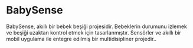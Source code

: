 # BabySense
BabySense, akıllı bir bebek beşiği projesidir. Bebeklerin durumunu izlemek ve beşiği uzaktan kontrol etmek için tasarlanmıştır. Sensörler ve akıllı bir mobil uygulama ile entegre edilmiş bir multidisipliner projedir..
